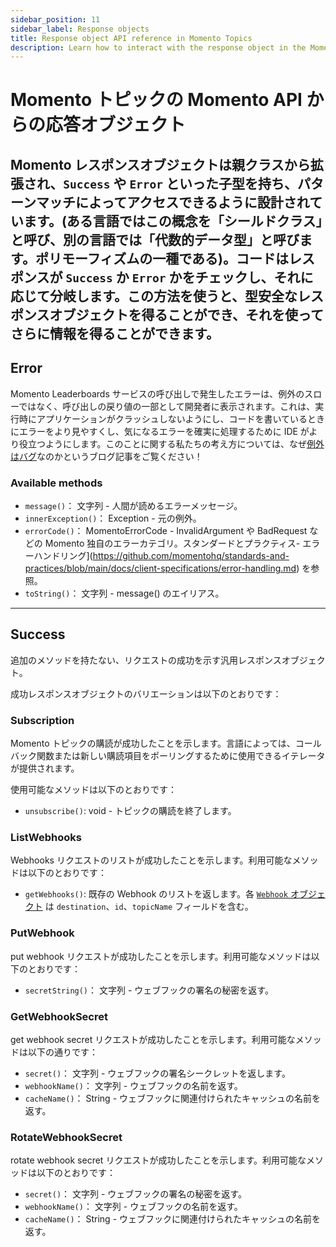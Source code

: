 ```yaml
---
sidebar_position: 11
sidebar_label: Response objects
title: Response object API reference in Momento Topics
description: Learn how to interact with the response object in the Momento API for Momento Topics.
---
```


# Momento トピックの Momento API からの応答オブジェクト

Momento レスポンスオブジェクトは親クラスから拡張され、`Success` や `Error` といった子型を持ち、パターンマッチによってアクセスできるように設計されています。(ある言語ではこの概念を「シールドクラス」と呼び、別の言語では「代数的データ型」と呼びます。ポリモーフィズムの一種である)。コードはレスポンスが `Success` か `Error` かをチェックし、それに応じて分岐します。この方法を使うと、型安全なレスポンスオブジェクトを得ることができ、それを使ってさらに情報を得ることができます。
---

## Error

Momento Leaderboards サービスの呼び出しで発生したエラーは、例外のスローではなく、呼び出しの戻り値の一部として開発者に表示されます。これは、実行時にアプリケーションがクラッシュしないようにし、コードを書いているときにエラーをより見やすくし、気になるエラーを確実に処理するために IDE がより役立つようにします。このことに関する私たちの考え方については、なぜ[例外はバグ](https://www.gomomento.com/blog/exceptions-are-bugs)なのかというブログ記事をご覧ください！

### Available methods

- `message()`： 文字列 - 人間が読めるエラーメッセージ。
- `innerException()`： Exception - 元の例外。
- `errorCode()`： MomentoErrorCode - InvalidArgument や BadRequest などの Momento 独自のエラーカテゴリ。スタンダードとプラクティス-  エラーハンドリング](https://github.com/momentohq/standards-and-practices/blob/main/docs/client-specifications/error-handling.md) を参照。
- `toString()`： 文字列 - message() のエイリアス。

---

## Success

追加のメソッドを持たない、リクエストの成功を示す汎用レスポンスオブジェクト。

成功レスポンスオブジェクトのバリエーションは以下のとおりです：

### Subscription

Momento トピックの購読が成功したことを示します。言語によっては、コールバック関数または新しい購読項目をポーリングするために使用できるイテレータが提供されます。

使用可能なメソッドは以下のとおりです：

- `unsubscribe()`: void - トピックの購読を終了します。

### ListWebhooks

Webhooks リクエストのリストが成功したことを示します。利用可能なメソッドは以下のとおりです： 

- `getWebhooks()`: 既存の Webhook のリストを返します。各 [`Webhook` オブジェクト](./webhooks#webhook-object) は `destination`、`id`、`topicName` フィールドを含む。

### PutWebhook

put webhook リクエストが成功したことを示します。利用可能なメソッドは以下のとおりです： 

- `secretString()`： 文字列 - ウェブフックの署名の秘密を返す。

### GetWebhookSecret

get webhook secret リクエストが成功したことを示します。利用可能なメソッドは以下の通りです： 

- `secret()`： 文字列 - ウェブフックの署名シークレットを返します。
- `webhookName()`： 文字列 - ウェブフックの名前を返す。
- `cacheName()`： String - ウェブフックに関連付けられたキャッシュの名前を返す。

### RotateWebhookSecret

rotate webhook secret リクエストが成功したことを示します。利用可能なメソッドは以下のとおりです： 

- `secret()`： 文字列 - ウェブフックの署名の秘密を返す。
- `webhookName()`： 文字列 - ウェブフックの名前を返す。
- `cacheName()`： String - ウェブフックに関連付けられたキャッシュの名前を返す。
